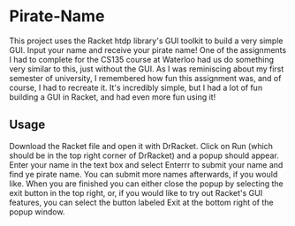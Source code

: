 # Pirate-Name
This project uses the Racket htdp library's GUI toolkit to build a very simple GUI. Input your name and receive your pirate name! One of the assignments I had to complete for the CS135 course at Waterloo had us do something very similar to this, just without the GUI. As I was reminiscing about my first semester of university, I remembered how fun this assignment was, and of course, I had to recreate it. It's incredibly simple, but I had a lot of fun building a GUI in Racket, and had even more fun using it!

## Usage
Download the Racket file and open it with DrRacket. Click on Run (which should be in the top right corner of DrRacket) and a popup should appear. Enter your name in the text box and select Enterrr to submit your name and find ye pirate name. You can submit more names afterwards, if you would like. When you are finished you can either close the popup by selecting the exit button in the top right, or, if you would like to try out Racket's GUI features, you can select the button labeled Exit at the bottom right of the popup window. 


